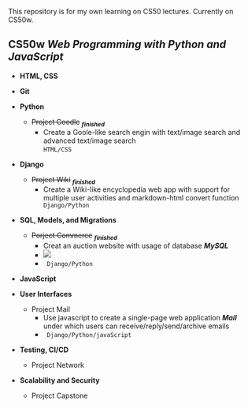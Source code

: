 This repository is for my own learning on CS50 lectures. Currently on CS50w.    
##  **CS50w**   _Web Programming with Python and JavaScript_


- **HTML, CSS** 
- **Git**
- **Python**
    - ~~Project Goodle~~    <sub>***finished***</sub>
        - Create a Goole-like search engin with text/image search and advanced text/image search  
        ```HTML/CSS```

- **Django**
    - ~~Project Wiki~~      <sub>***finished***</sub>
        - Create a Wiki-like encyclopedia web app with support for multiple user activities and markdown-html convert function   &nbsp;&nbsp;&nbsp; ``` Django/Python```     
- **SQL, Models, and Migrations**
    - ~~Porject Commerce~~    <sub>***finished***</sub>
        - Creat an auction website with usage of database ***MySQL***
        - ![](https://github.com/krisliu00/MyLearningStuff/blob/306a3c798b5fba61f2e44125336c51c8e0366b6b/Git/FireShot%20Capture%20043%20-%20Untitled%20Diagram.html%20-%20.png)
        - ``` Django/Python```  

- **JavaScript**
- **User Interfaces**
    - Project Mail
        - Use javascript to create a single-page web application _**Mail**_ under which users can receive/reply/send/archive emails
        - ``` Django/Python/javaScript```  
- **Testing, CI/CD**
    - Project Network
- **Scalability and Security**
    - Project Capstone
